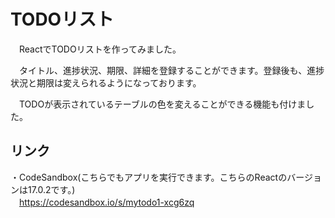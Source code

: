# TODOリスト

　ReactでTODOリストを作ってみました。

　タイトル、進捗状況、期限、詳細を登録することができます。登録後も、進捗状況と期限は変えられるようになっております。  

　TODOが表示されているテーブルの色を変えることができる機能も付けました。
 
 
 
## リンク

・CodeSandbox(こちらでもアプリを実行できます。こちらのReactのバージョンは17.0.2です。)  
  　https://codesandbox.io/s/mytodo1-xcg6zq
